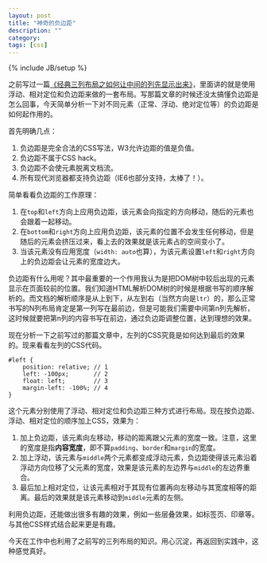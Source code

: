 ```yaml
---
layout: post
title: "神奇的负边距"
description: ""
category: 
tags: [css]
---
```

{% include JB/setup %}

之前写过一篇[《经典三列布局之如何让中间的列先显示出来》](/posts/2013/07/08/three-column-layout-middle-first.html)，里面讲的就是使用浮动、相对定位和负边距来做的一套布局。写那篇文章的时候还没太搞懂负边距是怎么回事，今天简单分析一下对不同元素（正常、浮动、绝对定位等）的负边距是如何起作用的。

首先明确几点：

1. 负边距是完全合法的CSS写法，W3允许边距的值是负值。
2. 负边距不属于CSS hack。
3. 负边距不会使元素脱离文档流。
4. 所有现代浏览器都支持负边距（IE6也部分支持，太棒了！）。

简单看看负边距的工作原理：

1. 在`top`和`left`方向上应用负边距，该元素会向指定的方向移动，随后的元素也会跟着一起移动。
2. 在`bottom`和`right`方向上应用负边距，该元素的位置不会发生任何移动，但是随后的元素会挤压过来，看上去的效果就是该元素占的空间变小了。
3. 当该元素没有应用宽度（`width: auto`也算），为该元素设置`left`和`right`方向上的负边距会让元素的宽度边大。

负边距有什么用呢？其中最重要的一个作用我认为是把DOM树中较后出现的元素显示在页面较前的位置。我们知道HTML解析DOM树的时候是根据书写的顺序解析的。而文档的解析顺序是从上到下，从左到右（当然方向是`ltr`）的，那么正常书写的N列布局肯定是第一列写在最前边，但是可能我们需要中间第n列先解析，这时候就要把第n列的内容书写在前边，通过负边距调整位置，达到理想的效果。

现在分析一下之前写过的那篇文章中，左列的CSS究竟是如何达到最后的效果的。现来看看左列的CSS代码。

    #left {
        position: relative; // 1
        left: -100px;       // 2
        float: left;        // 3
        margin-left: -100%; // 4   
    }

这个元素分别使用了浮动、相对定位和负边距三种方式进行布局。现在按负边距、浮动、相对定位的顺序加上CSS，效果为：

1. 加上负边距，该元素向左移动，移动的距离跟父元素的宽度一致。注意，这里的宽度是指**内容宽度**，即不算`padding`、`border`和`margin`的宽度。
2. 加上浮动，该元素与`middle`两个元素都变成浮动元素，负边距使得该元素沿着浮动方向位移了父元素的宽度，效果是该元素的左边界与`middle`的左边界重合。
3. 最后加上相对定位，让该元素相对于其现有位置再向左移动与其宽度相等的距离。最后的效果就是该元素移动到`middle`元素的左侧。

利用负边距，还能做出很多有趣的效果，例如一些层叠效果，如标签页、印章等。与其他CSS样式结合起来更是有趣。

今天在工作中也利用了之前写的三列布局的知识。用心沉淀，再返回到实践中，这种感觉真好。
